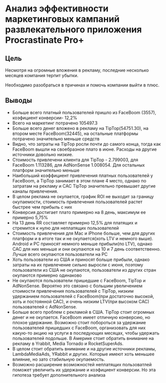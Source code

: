 # Анализ эффективности маркетинговых кампаний развлекательного приложения Procrastinate Pro+

## Цель
Несмотря на огромные вложения в рекламу, последние несколько месяцев компания терпит убытки.

Необходимо разобраться в причинах и помочь компании выйти в плюс.

## Выводы

* Больше всего платный пользователей пришло из FaceBoom (3557), коэфициент конверсии- 12,2%
* Всего на маркетинг потрачено 105497.3
* Больше всего денег вложено в рекламу на TipTop(54751.30), на втором месте FaceBoom(32445), на остальные платформы потрачено значительно меньше средств
* Видно, что затраты на TipTop росли почти до самого конца, тогда как FaceBoom вышли на своебразное плато в июне. Расходы на другие источники довольно низкие. 
* Стоимость привлечени клиента для TipTop - 2.799003, для FaceBoom	1.113286, для AdNonSense 1.008054. Для остальных платформ значительно меньше
* Наибольший коэффициент привлечения платных пользователей у FaceBoom, а TipTop занимает в этом плане 4 место, однако по затратам на рекламу и САС TipTop значительно превышает другие каналы привлечения.
* В целом реклама не окупается, график ROI не выходит за границу окупаемости, стоимость привлечения пользователей растет быстрее чем прибыль с них
* Конверсия достигает плато примерно на 8 день, максимум ее примерно 5,75%
* На 13 день RR составляет примерно 12,5% для платящих и стремится к нулю для неплатящих пользователей
* Стоимость привлечения для Mac и iPhone больше, чем для других платформ и в итоге так и не окупается(хоть LTV и немного выше). Android и PC приносят немного меньше прибыли(по LTV), однако CAC для них меньше и они окупаются на 10 и 7 день соответственно. Лучше всего окупаются пользователи на PC
* Хоть пользователи из США и приносят больше прибыли, однако затраты на их привлечение сильно выросли с июня, поэтому пользователи из США не окупаются, пользователи из других стран окупаются примерно одинаково
* Не окупаются пользователи пришедшие с FaceBoom, TipTop и AdNonSense. Вероятно это связано с большим увеличением стоимости привлечения пользователей с TipTop, низким удержанием пользователей с FaceBoom(при достаточно высокой, хоть и постоянной CAC), и очень низким LTV(при высоком CAC) пользователей с AdNonSense. 
* Больше всего проблем с рекламой в США. TipTop стоит огромных денег и не окупается. FaceBoom имеет отличную конверсию, но плохое удержание. Возможно стоит побороться за удержание пользователей пришедших с FaceBoom, организовать для них какую-то акцию на услуги в последующих месяцах, чтобы удержать пользователей подольше. В Америке стоит обратить внимание на рекламу в Yrabbit, Media Tornado и RocketSuperAds. 
* В целом стоит обратить внимание и на другие источники рекламы, LambdaMediaAds, YRabbit и других. Которые имеют хоть меньшее влияние, но зато стабильную окупаемость.
* Возможно расширение возможностей неплатящих пользоватлей поможет увеличить их удержание и коэфициент конверсии. Но эта гипотеза требует дополнительного анализа
